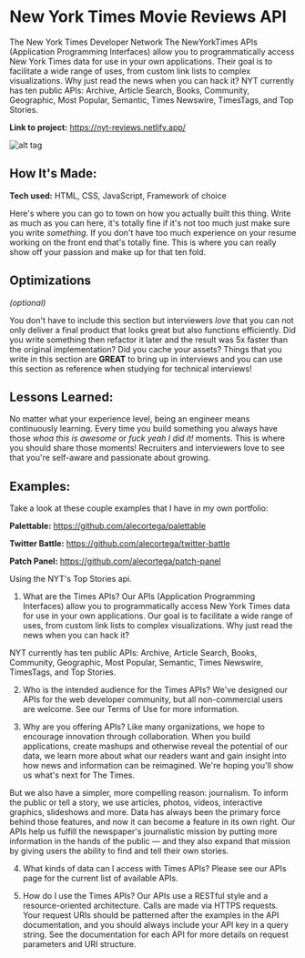 # New York Times Movie Reviews API 
The New York Times Developer Network
The NewYorkTimes APIs  (Application Programming Interfaces) allow you to programmatically access New York Times data for use in your own applications. Their goal is to facilitate a wide range of uses, from custom link lists to complex visualizations. Why just read the news when you can hack it?
NYT currently has ten public APIs: Archive, Article Search, Books, Community, Geographic, Most Popular, Semantic, Times Newswire, TimesTags, and Top Stories.

**Link to project:** https://nyt-reviews.netlify.app/

![alt tag](https://user-images.githubusercontent.com/47239035/155863180-1df280b6-0e77-4af7-ac63-be4a3b1f9f79.png)

## How It's Made:

**Tech used:** HTML, CSS, JavaScript, Framework of choice

Here's where you can go to town on how you actually built this thing. Write as much as you can here, it's totally fine if it's not too much just make sure you write *something*. If you don't have too much experience on your resume working on the front end that's totally fine. This is where you can really show off your passion and make up for that ten fold.

## Optimizations
*(optional)*

You don't have to include this section but interviewers *love* that you can not only deliver a final product that looks great but also functions efficiently. Did you write something then refactor it later and the result was 5x faster than the original implementation? Did you cache your assets? Things that you write in this section are **GREAT** to bring up in interviews and you can use this section as reference when studying for technical interviews!

## Lessons Learned:

No matter what your experience level, being an engineer means continuously learning. Every time you build something you always have those *whoa this is awesome* or *fuck yeah I did it!* moments. This is where you should share those moments! Recruiters and interviewers love to see that you're self-aware and passionate about growing.

## Examples:
Take a look at these couple examples that I have in my own portfolio:

**Palettable:** https://github.com/alecortega/palettable

**Twitter Battle:** https://github.com/alecortega/twitter-battle

**Patch Panel:** https://github.com/alecortega/patch-panel




Using the NYT's Top Stories api.
1. What are the Times APIs?
Our APIs (Application Programming Interfaces) allow you to programmatically access New York Times data for use in your own applications. Our goal is to facilitate a wide range of uses, from custom link lists to complex visualizations. Why just read the news when you can hack it?

NYT currently has ten public APIs: Archive, Article Search, Books, Community, Geographic, Most Popular, Semantic, Times Newswire, TimesTags, and Top Stories.

2. Who is the intended audience for the Times APIs?
We've designed our APIs for the web developer community, but all non-commercial users are welcome. See our Terms of Use for more information.

3. Why are you offering APIs?
Like many organizations, we hope to encourage innovation through collaboration. When you build applications, create mashups and otherwise reveal the potential of our data, we learn more about what our readers want and gain insight into how news and information can be reimagined. We're hoping you'll show us what's next for The Times.

But we also have a simpler, more compelling reason: journalism. To inform the public or tell a story, we use articles, photos, videos, interactive graphics, slideshows and more. Data has always been the primary force behind those features, and now it can become a feature in its own right. Our APIs help us fulfill the newspaper's journalistic mission by putting more information in the hands of the public — and they also expand that mission by giving users the ability to find and tell their own stories.

4. What kinds of data can I access with Times APIs?
Please see our APIs page for the current list of available APIs.

5. How do I use the Times APIs?
Our APIs use a RESTful style and a resource-oriented architecture. Calls are made via HTTPS requests. Your request URIs should be patterned after the examples in the API documentation, and you should always include your API key in a query string. See the documentation for each API for more details on request parameters and URI structure.
